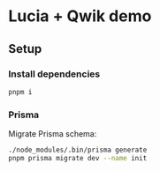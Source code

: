 # Lucia + Qwik demo

## Setup

### Install dependencies

```bash
pnpm i
```

### Prisma

Migrate Prisma schema:

```bash
./node_modules/.bin/prisma generate
pnpm prisma migrate dev --name init
```
